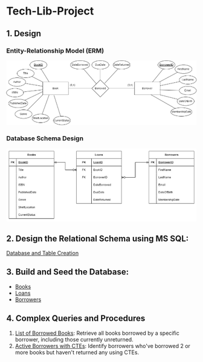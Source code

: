 # Tech-Lib-Project

## 1. Design

### Entity-Relationship Model (ERM)
![image](Entity-Relationship-Model.png)

### Database Schema Design
![image](Database-Schema-Design.jpg)

## 2. Design the Relational Schema using MS SQL:
[Database and Table Creation](Database-Creation-and-Schema.sql)


## 3. Build and Seed the Database:
- [Books](BooksSeed.sql)
- [Loans](LoansSeed.sql)
- [Borrowers](BorrowersSeed.sql)


## 4. Complex Queries and Procedures
1.  [List of Borrowed Books](Queries-and-Procedures\1-ListofBorrowedBooks.sql): Retrieve all books borrowed by a specific borrower, including those currently unreturned.
2.  [Active Borrowers with CTEs](Queries-and-Procedures\2-ActiveBorrowersWithCTE.sql): Identify borrowers who've borrowed 2 or more books but haven't returned any using CTEs.